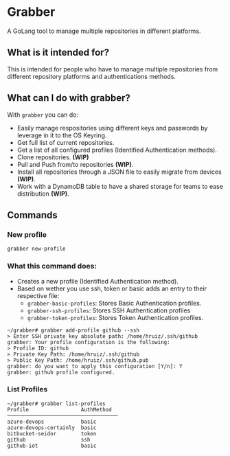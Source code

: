 # Grabber
A GoLang tool to manage multiple repositories in different platforms.

## What is it intended for?
This is intended for people who have to manage multiple repositories from different repository platforms and authentications methods.

## What can I do with grabber?
With `grabber` you can do:
- Easily manage respositories using different keys and passwords by leverage in it to the OS Keyring.
- Get full list of current repositories.
- Get a list of all configured profiles (Identified Authentication methods).
- Clone repositories. **(WIP)**
- Pull and Push from/to repositories **(WIP)**.
- Install all repositories through a JSON file to easily migrate from devices **(WIP)**.
- Work with a DynamoDB table to have a shared storage for teams to ease distribution **(WIP)**.

## Commands
### New profile
```shell 
grabber new-profile
```
### What this command does:
- Creates a new profile (Identified Authentication method).
- Based on wether you use ssh, token or basic adds an entry to their respective file:
  - `grabber-basic-profiles`: Stores Basic Authentication profiles.
  - `grabber-ssh-profiles`: Stores SSH Authentication profiles
  - `grabber-token-profiles`: Stores Token Authentication profiles.

```shell
~/grabber# grabber add-profile github --ssh
> Enter SSH private key absolute path: /home/hruiz/.ssh/github
grabber: Your profile configuration is the following:
> Profile ID: github
> Private Key Path: /home/hruiz/.ssh/github
> Public Key Path: /home/hruiz/.ssh/github.pub
grabber: do you want to apply this configuration [Y/n]: Y
grabber: github profile configured.
```

### List Profiles

```shell 
~/grabber# grabber list-profiles
Profile                 AuthMethod
────────────────────────────────────
azure-devops            basic
azure-devops-certainly  basic
bitbucket-seidor        token
github                  ssh
github-iot              basic

```


